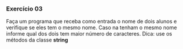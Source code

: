 ### Exercício 03

Faça um programa que receba como entrada o nome de dois alunos e verifique se eles tem o mesmo nome. Caso na tenham o mesmo nome informe qual dos dois tem maior número de caracteres. Dica: use os métodos da classe **string**